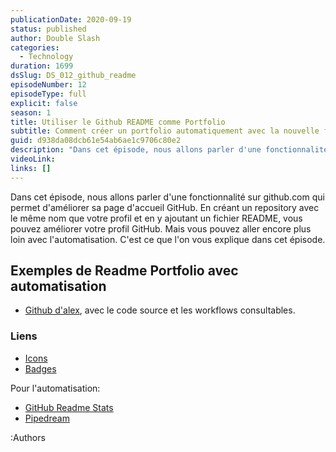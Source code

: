 ```yaml
---
publicationDate: 2020-09-19
status: published
author: Double Slash
categories:
  - Technology
duration: 1699
dsSlug: DS_012_github_readme
episodeNumber: 12
episodeType: full
explicit: false
season: 1
title: Utiliser le Github README comme Portfolio
subtitle: Comment créer un portfolio automatiquement avec la nouvelle fonctionnalité de GitHub pour améliorer votre profil
guid: d938da08dcb61e54ab6ae1c9706c80e2
description: "Dans cet épisode, nous allons parler d'une fonctionnalité sur github.com qui permet d'améliorer sa page d'accueil GitHub. En créant un repository avec le même nom que votre profil et en y ajoutant un fichier README, vous pouvez améliorer votre profil GitHub. Mais vous pouvez aller encore plus loin avec l'automatisation. C'est ce que l'on vous explique dans cet épisode. Exemples de Readme Portfolio avec automatisation Github d'alex, avec le code source et les workflows consultables. Liens Icons Badges Pour l'automatisation: GitHub Readme Stats Pipedream Podcast présenté par : Alexandre Duval @xlanex6 Patrick Faramaz @PatrickFaramaz"
videoLink: 
links: []
---
```


Dans cet épisode, nous allons parler d'une fonctionnalité sur github.com qui permet d'améliorer sa page d'accueil GitHub.
En créant un repository avec le même nom que votre profil et en y ajoutant un fichier README, vous pouvez améliorer votre profil GitHub.
Mais vous pouvez aller encore plus loin avec l'automatisation. C'est ce que l'on vous explique dans cet épisode.

## Exemples de Readme Portfolio avec automatisation

- [Github d'alex](https://github.com/xlanex6), avec le code source et les workflows consultables.

### Liens

- [Icons](https://simpleicons.org/)
- [Badges](https://shields.io/)

Pour l'automatisation:

- [GitHub Readme Stats](https://github.com/anuraghazra/github-readme-stats)
- [Pipedream](https://pipedream.com/)

:Authors

